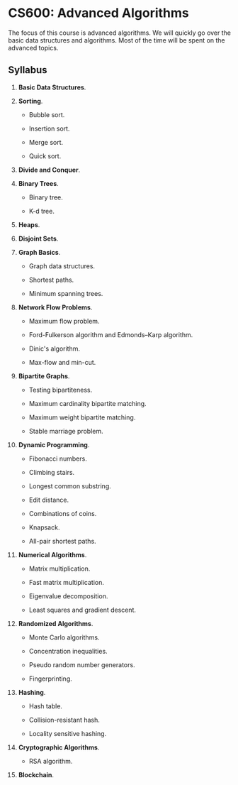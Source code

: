 # CS600: Advanced Algorithms

The focus of this course is advanced algorithms. We will quickly go over the basic data structures and algorithms. Most of the time will be spent on the advanced topics.

## Syllabus


1. **Basic Data Structures**.

2. **Sorting**.
	
	* Bubble sort.
	
	* Insertion sort.

	* Merge sort.
	
	* Quick sort.

3. **Divide and Conquer**.

4. **Binary Trees**.
	
	* Binary tree.
	
	* K-d tree.

5. **Heaps**.

6. **Disjoint Sets**.

7. **Graph Basics**.

	* Graph data structures.

	* Shortest paths.

	* Minimum spanning trees.
	
8. **Network Flow Problems**.

	* Maximum flow problem.

	* Ford-Fulkerson algorithm and Edmonds–Karp algorithm.

	* Dinic's algorithm.
	
	* Max-flow and min-cut.
	
9. **Bipartite Graphs**.

	* Testing bipartiteness.

	* Maximum cardinality bipartite matching.

	* Maximum weight bipartite matching.
	
	* Stable marriage problem.

10. **Dynamic Programming**.

	* Fibonacci numbers.

	* Climbing stairs.

	* Longest common substring.

	* Edit distance.

	* Combinations of coins.

	* Knapsack.

	* All-pair shortest paths.


11. **Numerical Algorithms**.

	* Matrix multiplication.

	* Fast matrix multiplication.

	* Eigenvalue decomposition.

	* Least squares and gradient descent.


12. **Randomized Algorithms**.

	* Monte Carlo algorithms.

	* Concentration inequalities.

	* Pseudo random number generators.

	* Fingerprinting.


13. **Hashing**.

	* Hash table.

	* Collision-resistant hash.

	* Locality sensitive hashing.

14. **Cryptographic Algorithms**.

	* RSA algorithm.

15. **Blockchain**.


